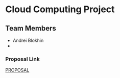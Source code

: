 # Cloud Computing Project

## Team Members
- Andrei Blokhin
- 

### Proposal Link

[PROPOSAL](https://github.com/a-ndr3/JKU_CloudComputing_TeamProject/blob/main/PROPOSAL.md)
